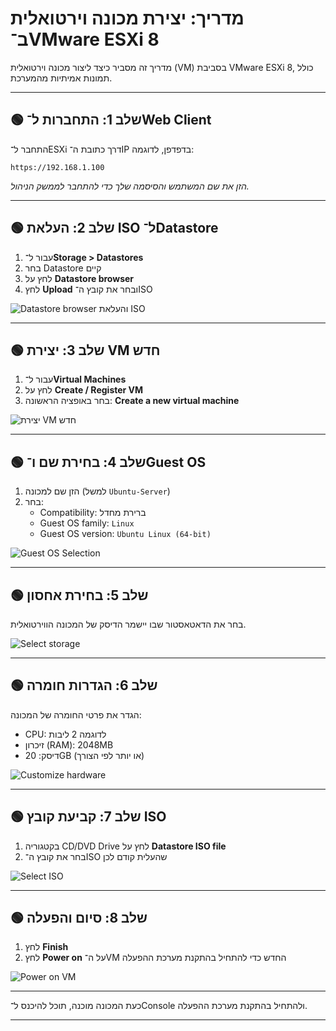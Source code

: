 
# מדריך: יצירת מכונה וירטואלית ב־VMware ESXi 8

מדריך זה מסביר כיצד ליצור מכונה וירטואלית (VM) בסביבת VMware ESXi 8, כולל תמונות אמיתיות מהמערכת.

---

## 🟢 שלב 1: התחברות ל־Web Client

התחבר ל־ESXi דרך כתובת ה־IP בדפדפן, לדוגמה:

```
https://192.168.1.100
```

*הזן את שם המשתמש והסיסמה שלך כדי להתחבר לממשק הניהול.*

---

## 🟢 שלב 2: העלאת ISO ל־Datastore

1. עבור ל־**Storage > Datastores**
2. בחר Datastore קיים
3. לחץ על **Datastore browser**
4. לחץ **Upload** ובחר את קובץ ה־ISO

![Datastore browser והעלאת ISO](https://raw.githubusercontent.com/oronmadar/assets/main/esxi/upload_iso.jpg)

---

## 🟢 שלב 3: יצירת VM חדש

1. עבור ל־**Virtual Machines**
2. לחץ על **Create / Register VM**
3. בחר באופציה הראשונה: **Create a new virtual machine**

![יצירת VM חדש](https://raw.githubusercontent.com/oronmadar/assets/main/esxi/create_vm_button.png)

---

## 🟢 שלב 4: בחירת שם ו־Guest OS

1. הזן שם למכונה (למשל `Ubuntu-Server`)
2. בחר:
   - Compatibility: ברירת מחדל
   - Guest OS family: `Linux`
   - Guest OS version: `Ubuntu Linux (64-bit)`

![Guest OS Selection](https://raw.githubusercontent.com/oronmadar/assets/main/esxi/vm_details.png)

---

## 🟢 שלב 5: בחירת אחסון

בחר את הדאטאסטור שבו יישמר הדיסק של המכונה הווירטואלית.

![Select storage](https://raw.githubusercontent.com/oronmadar/assets/main/esxi/select_storage.png)

---

## 🟢 שלב 6: הגדרות חומרה

הגדר את פרטי החומרה של המכונה:
- CPU: לדוגמה 2 ליבות
- זיכרון (RAM): 2048MB
- דיסק: 20GB (או יותר לפי הצורך)

![Customize hardware](https://raw.githubusercontent.com/oronmadar/assets/main/esxi/hardware_settings.png)

---

## 🟢 שלב 7: קביעת קובץ ISO

1. בקטגוריה CD/DVD Drive לחץ על **Datastore ISO file**
2. בחר את קובץ ה־ISO שהעלית קודם לכן

![Select ISO](https://raw.githubusercontent.com/oronmadar/assets/main/esxi/select_iso.png)

---

## 🟢 שלב 8: סיום והפעלה

1. לחץ **Finish**
2. לחץ **Power on** על ה־VM החדש כדי להתחיל בהתקנת מערכת ההפעלה

![Power on VM](https://raw.githubusercontent.com/oronmadar/assets/main/esxi/power_on_vm.png)

---

כעת המכונה מוכנה, תוכל להיכנס ל־Console ולהתחיל בהתקנת מערכת ההפעלה.

---

